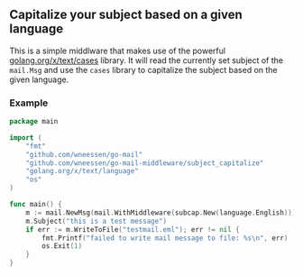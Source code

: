 ## Capitalize your subject based on a given language

This is a simple middlware that makes use of the powerful [golang.org/x/text/cases](https://golang.org/x/text/cases)
library. It will read the currently set subject of the `mail.Msg` and use the `cases` library to capitalize the
subject based on the given language.

### Example
```go
package main

import (
	"fmt"
	"github.com/wneessen/go-mail"
	"github.com/wneessen/go-mail-middleware/subject_capitalize"
	"golang.org/x/text/language"
	"os"
)

func main() {
	m := mail.NewMsg(mail.WithMiddleware(subcap.New(language.English)))
	m.Subject("this is a test message")
	if err := m.WriteToFile("testmail.eml"); err != nil {
		fmt.Printf("failed to write mail message to file: %s\n", err)
		os.Exit(1)
	}
}
```